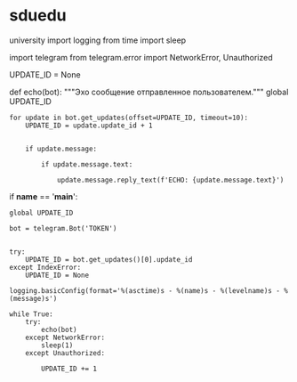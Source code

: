 # sduedu
university 
import logging
from time import sleep

import telegram
from telegram.error import NetworkError, Unauthorized

UPDATE_ID = None

def echo(bot):
    """Эхо сообщение отправленное пользователем."""
    global UPDATE_ID
    
    for update in bot.get_updates(offset=UPDATE_ID, timeout=10):
        UPDATE_ID = update.update_id + 1

        
        if update.message:
           
            if update.message.text:
                
                update.message.reply_text(f'ECHO: {update.message.text}')


if __name__ == '__main__':
    
    global UPDATE_ID
    
    bot = telegram.Bot('TOKEN')

    
    try:
        UPDATE_ID = bot.get_updates()[0].update_id
    except IndexError:
        UPDATE_ID = None

    logging.basicConfig(format='%(asctime)s - %(name)s - %(levelname)s - %(message)s')

    while True:
        try:
            echo(bot)
        except NetworkError:
            sleep(1)
        except Unauthorized:
            
            UPDATE_ID += 1

